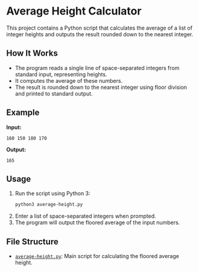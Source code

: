 # Average Height Calculator

This project contains a Python script that calculates the average of a list of integer heights and outputs the result rounded down to the nearest integer.

## How It Works

- The program reads a single line of space-separated integers from standard input, representing heights.
- It computes the average of these numbers.
- The result is rounded down to the nearest integer using floor division and printed to standard output.

## Example

**Input:**
```
160 150 180 170
```
**Output:**
```
165
```

## Usage

1. Run the script using Python 3:
    ```sh
    python3 average-height.py
    ```
2. Enter a list of space-separated integers when prompted.
3. The program will output the floored average of the input numbers.

## File Structure

- [`average-height.py`](soln/average-height.py): Main script for calculating the floored average height.
